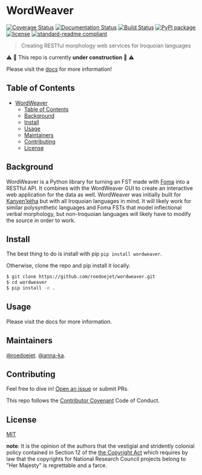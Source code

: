 # WordWeaver

[![Coverage Status](https://codecov.io/gh/nrc-cnrc/wordweaver/branch/master/graph/badge.svg)](https://codecov.io/gh/nrc-cnrc/wordweaver)
[![Documentation Status](https://readthedocs.org/projects/wordweaver/badge/?version=latest)](https://wordweaver.readthedocs.io/en/latest/?badge=latest)
[![Build Status](https://travis-ci.org/nrc-cnrc/wordweaver.svg?branch=master)](https://travis-ci.org/roedoejet/wordweaver)
[![PyPI package](https://img.shields.io/pypi/v/wordweaver.svg)](https://pypi.org/project/wordweaver/)
[![license](https://img.shields.io/github/license/nrc-cnrc/wordweaver.svg)](LICENSE)
[![standard-readme compliant](https://img.shields.io/badge/readme%20style-standard-brightgreen.svg?style=flat-square)](https://github.com/roedoejet/wordweaver)

> Creating RESTful morphology web services for Iroquoian languages

:warning: :construction: This repo is currently **under construction** :construction: :warning:

Please visit the [docs](https://wordweaver.readthedocs.io/en/latest/?badge=latest) for more information!

## Table of Contents
- [WordWeaver](#wordweaver)
  - [Table of Contents](#table-of-contents)
  - [Background](#background)
  - [Install](#install)
  - [Usage](#usage)
  - [Maintainers](#maintainers)
  - [Contributing](#contributing)
  - [License](#license)

## Background

WordWeaver is a Python library for turning an FST made with [Foma](https://fomafst.github.io/morphtut.html) into a RESTful API. 
It combines with the WordWeaver GUI to create an interactive web application for the data as well. 
WordWeaver was initially built for [Kanyen’kéha](https://www.aclweb.org/anthology/W18-4806) but with all Iroquoian languages in mind. 
It will likely work for similar polysynthetic languages and Foma FSTs that model inflectional verbal morphology, 
but non-Iroquoian languages will likely have to modify the source in order to work.

## Install

The best thing to do is install with pip `pip install wordweaver`. 

Otherwise, clone the repo and pip install it locally.

```sh
$ git clone https://github.com/roedoejet/wordweaver.git
$ cd wordweaver
$ pip install -e .
```

## Usage

Please visit the docs for more information.

## Maintainers

[@roedoejet](https://github.com/roedoejet).
[@anna-ka](https://github.com/anna-ka).


## Contributing

Feel free to dive in! [Open an issue](https://github.com/roedoejet/g2p/issues/new) or submit PRs.

This repo follows the [Contributor Covenant](http://contributor-covenant.org/version/1/3/0/) Code of Conduct.


## License

[MIT](LICENSE)

**note**: It is the opinion of the authors that the vestigial and stridently colonial policy contained in Section 12 of the [the Copyright Act](https://laws-lois.justice.gc.ca/eng/acts/C-42/Index.html) which requires by law that the copyrights for National Research Council projects belong to "Her Majesty" is regrettable and a farce.
